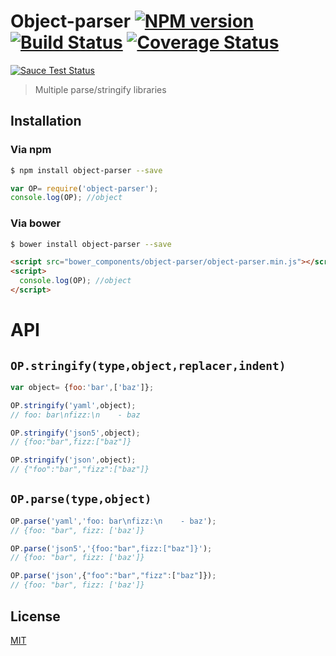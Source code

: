 # Object-parser [![NPM version][npm-image]][npm] [![Build Status][travis-image]][travis] [![Coverage Status][coveralls-image]][coveralls]

[![Sauce Test Status][sauce-image]][sauce]

> Multiple parse/stringify libraries

## Installation
### Via npm
```bash
$ npm install object-parser --save
```
```js
var OP= require('object-parser');
console.log(OP); //object
```

### Via bower
```bash
$ bower install object-parser --save
```
```html
<script src="bower_components/object-parser/object-parser.min.js"></script>
<script>
  console.log(OP); //object
</script>
```

# API

## `OP.stringify(type,object,replacer,indent)`
```js
var object= {foo:'bar',['baz']};

OP.stringify('yaml',object);
// foo: bar\nfizz:\n    - baz

OP.stringify('json5',object);
// {foo:"bar",fizz:["baz"]}

OP.stringify('json',object);
// {"foo":"bar","fizz":["baz"]}
```

## `OP.parse(type,object)`
```js
OP.parse('yaml','foo: bar\nfizz:\n    - baz');
// {foo: "bar", fizz: ['baz']}

OP.parse('json5','{foo:"bar",fizz:["baz"]}');
// {foo: "bar", fizz: ['baz']}

OP.parse('json',{"foo":"bar","fizz":["baz"]});
// {foo: "bar", fizz: ['baz']}
```

License
---
[MIT][License]

[License]: http://59naga.mit-license.org/

[sauce-image]: http://soysauce.berabou.me/59naga/object-parser.svg
[sauce]: https://saucelabs.com/u/object-parser
[npm-image]:https://img.shields.io/npm/v/object-parser.svg?style=flat-square
[npm]: https://npmjs.org/package/object-parser
[travis-image]: http://img.shields.io/travis/59naga/object-parser.svg?style=flat-square
[travis]: https://travis-ci.org/59naga/object-parser
[coveralls-image]: http://img.shields.io/coveralls/59naga/object-parser.svg?style=flat-square
[coveralls]: https://coveralls.io/r/59naga/object-parser?branch=master
